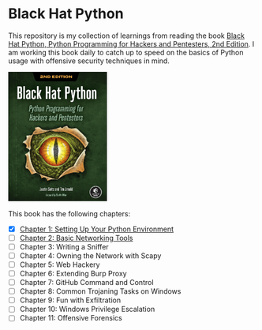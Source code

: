 # Black Hat Python  

This repository is my collection of learnings from reading the book [Black Hat Python, Python Programming for Hackers and Pentesters, 2nd Edition](https://www.amazon.com/Black-Hat-Python-2nd-Programming/dp/1718501129/ref=sr_1_1?crid=3GQ7M73C3AA8G&keywords=black+hat+python&qid=1653296529&sprefix=black+hat+python%2Caps%2C78&sr=8-1). I am working this book daily to catch up to speed on the basics of Python usage with offensive security techniques in mind.

<p><a href="https://www.amazon.com/Black-Hat-Python-2nd-Programming/dp/1718501129/ref=sr_1_1?crid=3C97MUYUO4THX&keywords=black+hat+python&qid=1653644862&sprefix=black+hat+python%2Caps%2C83&sr=8-1">
  <img src="BHPCover.png" style="width:200px"/>
</a></p>

This book has the following chapters:
- [x] [Chapter 1: Setting Up Your Python Environment](/ch1/ch1.md)
- [ ] [Chapter 2: Basic Networking Tools](/ch2/ch2.md)
- [ ] Chapter 3: Writing a Sniffer
- [ ] Chapter 4: Owning the Network with Scapy
- [ ] Chapter 5: Web Hackery
- [ ] Chapter 6: Extending Burp Proxy
- [ ] Chapter 7: GitHub Command and Control
- [ ] Chapter 8: Common Trojaning Tasks on Windows
- [ ] Chapter 9: Fun with Exfiltration
- [ ] Chapter 10: Windows Privilege Escalation
- [ ] Chapter 11: Offensive Forensics
